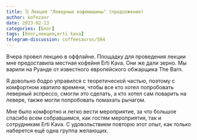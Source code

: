 ```yaml
---
title: 🗒 Лекция "Леверные кофемашины" (продолжение)
author: kofezavr
date: 2023-02-13
categories: [Блог]
tags: [блог,лекция,erti kava]
telegram-discussion: coffeesaurus/584
--- 
```

Вчера провел лекцию в оффлайне. Площадку для проведения лекции мне предоставила местная кофейня Erti Kava. Они же дали зерно. Мы варили на Руанде от известного европейского обжарщика The Barn. 

Я довольно бодро управился с теоретической частью, поэтому с комфортном хватило времени, чтобы все кто хотел попробовать леверный эспрессо, смогли это сделать, а кто хотел сам поварить на левере, также могли попробовать помахать рычагом.

Мне было комфортно и легко вести мероприятие, за что большое спасибо всем собравшимся, как гостям мероприятия, так и сотрудникам Erti Kava. С удовольствием повторю этот опыт, как только наберется ещё одна группа желающих.